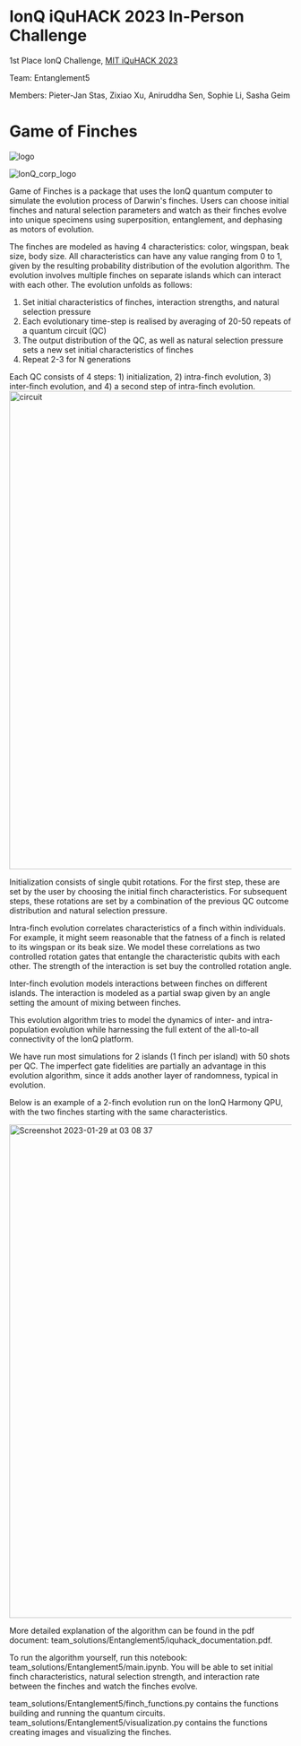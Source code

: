 # IonQ iQuHACK 2023 In-Person Challenge 
1st Place IonQ Challenge, [MIT iQuHACK 2023](https://www.iquise.mit.edu/iQuHACK/2023-01-27)

Team: Entanglement5

Members: Pieter-Jan Stas, Zixiao Xu, Aniruddha Sen, Sophie Li, Sasha Geim
# Game of Finches 

![logo](https://user-images.githubusercontent.com/87408590/215841612-e995b442-ef59-4a7c-abf5-6ec0005ddee8.png)


![IonQ_corp_logo](https://user-images.githubusercontent.com/79099250/215311276-dd9675f7-77c7-424b-ad23-4d46bd819845.png)

Game of Finches is a package that uses the IonQ quantum computer to simulate the evolution process of Darwin's finches. Users can choose initial finches and natural selection parameters and watch as their finches evolve into unique specimens using superposition, entanglement, and dephasing as motors of evolution.

The finches are modeled as having 4 characteristics: color, wingspan, beak size, body size. All characteristics can have any value ranging from 0 to 1, given by the resulting probability distribution of the evolution algorithm. The evolution involves multiple finches on separate islands which can interact with each other. The evolution unfolds as follows:

1. Set initial characteristics of finches, interaction strengths, and natural selection pressure
2. Each evolutionary time-step is realised by averaging of 20-50 repeats of a quantum circuit (QC)
3. The output distribution of the QC, as well as natural selection pressure sets a new set initial
characteristics of finches
4. Repeat 2-3 for N generations

Each QC consists of 4 steps: 1) initialization, 2) intra-finch evolution, 3) inter-finch evolution, and 4) a second step of intra-finch evolution.
<img width="853" alt="circuit" src="https://user-images.githubusercontent.com/87408590/215841260-57071ed3-1fd1-4b58-823e-625e60aa2865.png">

Initialization consists of single qubit rotations. For the first step, these are set by the user by choosing the initial finch characteristics. For subsequent steps, these rotations are set by a combination of the previous QC outcome distribution and natural selection pressure.

Intra-finch evolution correlates characteristics of a finch within individuals. For example, it might seem reasonable that the fatness of a finch is related to its wingspan or its beak size. We model these correlations as two controlled rotation gates that entangle the characteristic qubits with each other. The strength of the interaction is set buy the controlled rotation angle.

Inter-finch evolution models interactions between finches on different islands. The interaction is modeled as a partial swap given by an angle setting the amount of mixing between finches.

This evolution algorithm tries to model the dynamics of inter- and intra-population evolution while harnessing the full extent of the all-to-all connectivity of the IonQ platform.

We have run most simulations for 2 islands (1 finch per island) with 50 shots per QC. The imperfect gate fidelities are partially an advantage in this evolution algorithm, since it adds another layer of randomness, typical in evolution.

Below is an example of a 2-finch evolution run on the IonQ Harmony QPU, with the two finches starting with the same characteristics.

<img width="880" alt="Screenshot 2023-01-29 at 03 08 37" src="https://user-images.githubusercontent.com/79099250/215851614-070be3ae-718b-4da1-b854-836d0ea919d2.png">

More detailed explanation of the algorithm can be found in the pdf document: team_solutions/Entanglement5/iquhack_documentation.pdf.

To run the algorithm yourself, run this notebook: team_solutions/Entanglement5/main.ipynb. You will be able to set initial finch characteristics, natural selection strength, and interaction rate between the finches and watch the finches evolve.

team_solutions/Entanglement5/finch_functions.py contains the functions building and running the quantum circuits. 
team_solutions/Entanglement5/visualization.py contains the functions creating images and visualizing the finches.
